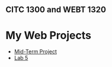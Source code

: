 ## CITC 1300 and WEBT 1320
<h1>My Web Projects</h1>

<ul>
<li><a href="Midterm/index.html" target="_blank">Mid-Term Project</a></li>

<li><a href="Lab5/index.html" target="_blank">Lab 5</a></li>

</ul>
